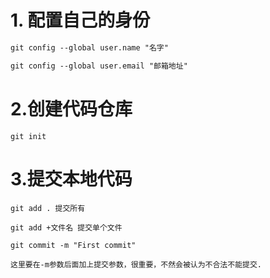 # 1. 配置自己的身份

```tex
git config --global user.name "名字"

git config --global user.email "邮箱地址"
```

# 2.创建代码仓库

```
git init
```

# 3.提交本地代码

```
git add . 提交所有

git add +文件名 提交单个文件

git commit -m "First commit"

这里要在-m参数后面加上提交参数，很重要，不然会被认为不合法不能提交.
```

